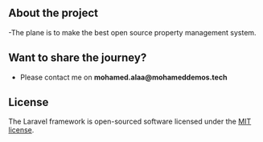 ## About the project
-The plane is to make the best open source property management system.

## Want to share the journey?

- Please contact me on __mohamed.alaa@mohameddemos.tech__

## License

The Laravel framework is open-sourced software licensed under the [MIT license](https://opensource.org/licenses/MIT).
